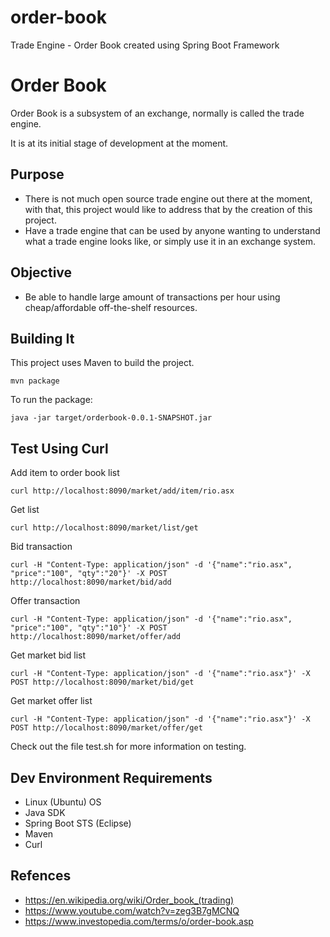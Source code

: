 # order-book
Trade Engine - Order Book created using Spring Boot Framework

# Order Book
Order Book is a subsystem of an exchange, normally is called the trade engine.

It is at its initial stage of development at the moment.

## Purpose

- There is not much open source trade engine out there at the moment, with that, this project would like to address that by the creation of this project.
- Have a trade engine that can be used by anyone wanting to understand what a trade engine looks like, or simply use it in an exchange system.

## Objective

- Be able to handle large amount of transactions per hour using cheap/affordable off-the-shelf resources.

## Building It

This project uses Maven to build the project.

```
mvn package
```

To run the package:

```
java -jar target/orderbook-0.0.1-SNAPSHOT.jar
```

## Test Using Curl

Add item to order book list
```
curl http://localhost:8090/market/add/item/rio.asx
```

Get list
```
curl http://localhost:8090/market/list/get
```

Bid transaction
```
curl -H "Content-Type: application/json" -d '{"name":"rio.asx", "price":"100", "qty":"20"}' -X POST http://localhost:8090/market/bid/add
```

Offer transaction
```
curl -H "Content-Type: application/json" -d '{"name":"rio.asx", "price":"100", "qty":"10"}' -X POST http://localhost:8090/market/offer/add
```


Get market bid list
```
curl -H "Content-Type: application/json" -d '{"name":"rio.asx"}' -X POST http://localhost:8090/market/bid/get
```

Get market offer list
```
curl -H "Content-Type: application/json" -d '{"name":"rio.asx"}' -X POST http://localhost:8090/market/offer/get
```

Check out the file test.sh for more information on testing.

## Dev Environment Requirements

- Linux (Ubuntu) OS
- Java SDK
- Spring Boot STS (Eclipse)
- Maven
- Curl



## Refences

- https://en.wikipedia.org/wiki/Order_book_(trading)
- https://www.youtube.com/watch?v=zeg3B7gMCNQ
- https://www.investopedia.com/terms/o/order-book.asp
